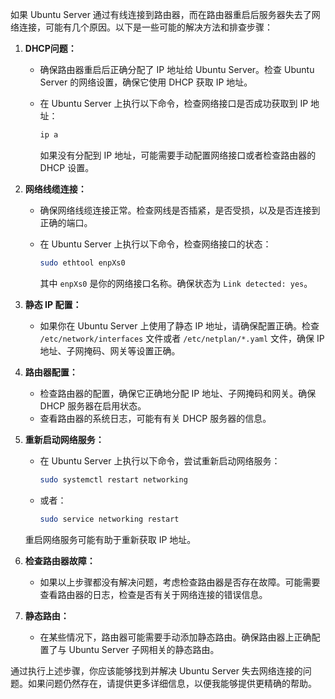 如果 Ubuntu Server 通过有线连接到路由器，而在路由器重启后服务器失去了网络连接，可能有几个原因。以下是一些可能的解决方法和排查步骤：

1. **DHCP问题：** 
   - 确保路由器重启后正确分配了 IP 地址给 Ubuntu Server。检查 Ubuntu Server 的网络设置，确保它使用 DHCP 获取 IP 地址。
   - 在 Ubuntu Server 上执行以下命令，检查网络接口是否成功获取到 IP 地址：

     ```bash
     ip a
     ```

     如果没有分配到 IP 地址，可能需要手动配置网络接口或者检查路由器的 DHCP 设置。

2. **网络线缆连接：** 
   - 确保网络线缆连接正常。检查网线是否插紧，是否受损，以及是否连接到正确的端口。
   - 在 Ubuntu Server 上执行以下命令，检查网络接口的状态：

     ```bash
     sudo ethtool enpXs0
     ```

     其中 `enpXs0` 是你的网络接口名称。确保状态为 `Link detected: yes`。

3. **静态 IP 配置：** 
   - 如果你在 Ubuntu Server 上使用了静态 IP 地址，请确保配置正确。检查 `/etc/network/interfaces` 文件或者 `/etc/netplan/*.yaml` 文件，确保 IP 地址、子网掩码、网关等设置正确。

4. **路由器配置：**
   - 检查路由器的配置，确保它正确地分配 IP 地址、子网掩码和网关。确保 DHCP 服务器在启用状态。
   - 查看路由器的系统日志，可能有有关 DHCP 服务器的信息。

5. **重新启动网络服务：**
   - 在 Ubuntu Server 上执行以下命令，尝试重新启动网络服务：

     ```bash
     sudo systemctl restart networking
     ```

   - 或者：

     ```bash
     sudo service networking restart
     ```

   重启网络服务可能有助于重新获取 IP 地址。

6. **检查路由器故障：**
   - 如果以上步骤都没有解决问题，考虑检查路由器是否存在故障。可能需要查看路由器的日志，检查是否有关于网络连接的错误信息。

7. **静态路由：**
   - 在某些情况下，路由器可能需要手动添加静态路由。确保路由器上正确配置了与 Ubuntu Server 子网相关的静态路由。

通过执行上述步骤，你应该能够找到并解决 Ubuntu Server 失去网络连接的问题。如果问题仍然存在，请提供更多详细信息，以便我能够提供更精确的帮助。



